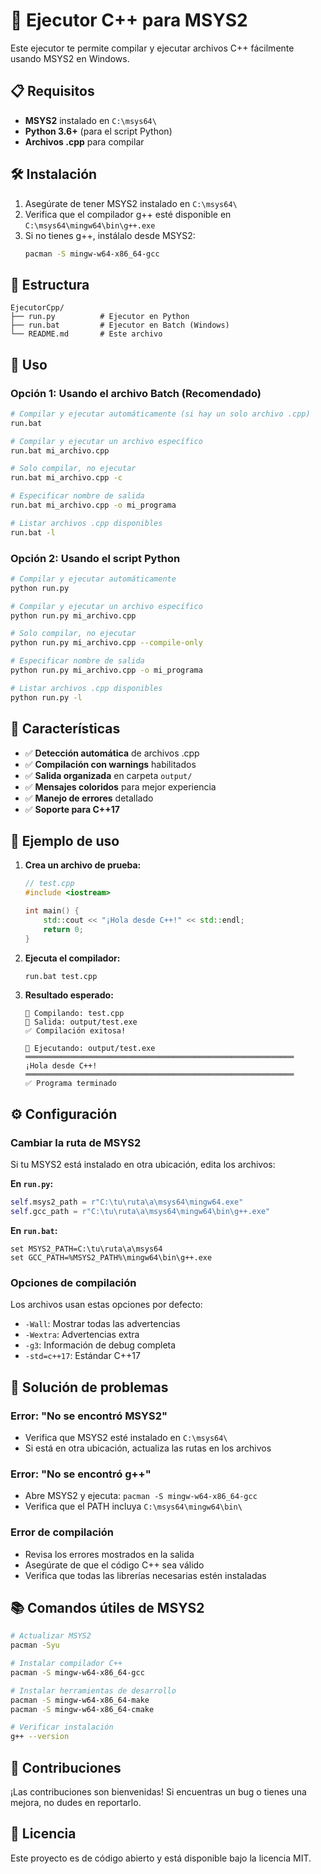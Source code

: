 # 🚀 Ejecutor C++ para MSYS2

Este ejecutor te permite compilar y ejecutar archivos C++ fácilmente usando MSYS2 en Windows.

## 📋 Requisitos

- **MSYS2** instalado en `C:\msys64\`
- **Python 3.6+** (para el script Python)
- **Archivos .cpp** para compilar

## 🛠️ Instalación

1. Asegúrate de tener MSYS2 instalado en `C:\msys64\`
2. Verifica que el compilador g++ esté disponible en `C:\msys64\mingw64\bin\g++.exe`
3. Si no tienes g++, instálalo desde MSYS2:
   ```bash
   pacman -S mingw-w64-x86_64-gcc
   ```

## 📁 Estructura

```
EjecutorCpp/
├── run.py          # Ejecutor en Python
├── run.bat         # Ejecutor en Batch (Windows)
└── README.md       # Este archivo
```

## 🎯 Uso

### Opción 1: Usando el archivo Batch (Recomendado)

```bash
# Compilar y ejecutar automáticamente (si hay un solo archivo .cpp)
run.bat

# Compilar y ejecutar un archivo específico
run.bat mi_archivo.cpp

# Solo compilar, no ejecutar
run.bat mi_archivo.cpp -c

# Especificar nombre de salida
run.bat mi_archivo.cpp -o mi_programa

# Listar archivos .cpp disponibles
run.bat -l
```

### Opción 2: Usando el script Python

```bash
# Compilar y ejecutar automáticamente
python run.py

# Compilar y ejecutar un archivo específico
python run.py mi_archivo.cpp

# Solo compilar, no ejecutar
python run.py mi_archivo.cpp --compile-only

# Especificar nombre de salida
python run.py mi_archivo.cpp -o mi_programa

# Listar archivos .cpp disponibles
python run.py -l
```

## 🔧 Características

- ✅ **Detección automática** de archivos .cpp
- ✅ **Compilación con warnings** habilitados
- ✅ **Salida organizada** en carpeta `output/`
- ✅ **Mensajes coloridos** para mejor experiencia
- ✅ **Manejo de errores** detallado
- ✅ **Soporte para C++17**

## 📝 Ejemplo de uso

1. **Crea un archivo de prueba:**
   ```cpp
   // test.cpp
   #include <iostream>
   
   int main() {
       std::cout << "¡Hola desde C++!" << std::endl;
       return 0;
   }
   ```

2. **Ejecuta el compilador:**
   ```bash
   run.bat test.cpp
   ```

3. **Resultado esperado:**
   ```
   🔨 Compilando: test.cpp
   📁 Salida: output/test.exe
   ✅ Compilación exitosa!
   
   🚀 Ejecutando: output/test.exe
   ════════════════════════════════════════════════════════════
   ¡Hola desde C++!
   ════════════════════════════════════════════════════════════
   ✅ Programa terminado
   ```

## ⚙️ Configuración

### Cambiar la ruta de MSYS2

Si tu MSYS2 está instalado en otra ubicación, edita los archivos:

**En `run.py`:**
```python
self.msys2_path = r"C:\tu\ruta\a\msys64\mingw64.exe"
self.gcc_path = r"C:\tu\ruta\a\msys64\mingw64\bin\g++.exe"
```

**En `run.bat`:**
```batch
set MSYS2_PATH=C:\tu\ruta\a\msys64
set GCC_PATH=%MSYS2_PATH%\mingw64\bin\g++.exe
```

### Opciones de compilación

Los archivos usan estas opciones por defecto:
- `-Wall`: Mostrar todas las advertencias
- `-Wextra`: Advertencias extra
- `-g3`: Información de debug completa
- `-std=c++17`: Estándar C++17

## 🐛 Solución de problemas

### Error: "No se encontró MSYS2"
- Verifica que MSYS2 esté instalado en `C:\msys64\`
- Si está en otra ubicación, actualiza las rutas en los archivos

### Error: "No se encontró g++"
- Abre MSYS2 y ejecuta: `pacman -S mingw-w64-x86_64-gcc`
- Verifica que el PATH incluya `C:\msys64\mingw64\bin\`

### Error de compilación
- Revisa los errores mostrados en la salida
- Asegúrate de que el código C++ sea válido
- Verifica que todas las librerías necesarias estén instaladas

## 📚 Comandos útiles de MSYS2

```bash
# Actualizar MSYS2
pacman -Syu

# Instalar compilador C++
pacman -S mingw-w64-x86_64-gcc

# Instalar herramientas de desarrollo
pacman -S mingw-w64-x86_64-make
pacman -S mingw-w64-x86_64-cmake

# Verificar instalación
g++ --version
```

## 🤝 Contribuciones

¡Las contribuciones son bienvenidas! Si encuentras un bug o tienes una mejora, no dudes en reportarlo.

## 📄 Licencia

Este proyecto es de código abierto y está disponible bajo la licencia MIT. 